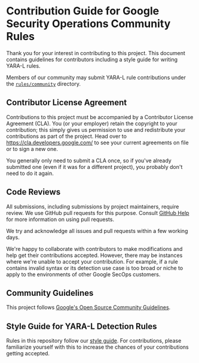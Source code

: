 # Contribution Guide for Google Security Operations Community Rules

Thank you for your interest in contributing to this project. This document
contains guidelines for contributors including a style guide for writing YARA-L
rules.

Members of our community may submit YARA-L rule contributions under the
[`rules/community`](https://github.com/chronicle/detection-rules/tree/main/rules/community) directory.

## Contributor License Agreement

Contributions to this project must be accompanied by a Contributor License
Agreement (CLA). You (or your employer) retain the copyright to your
contribution; this simply gives us permission to use and redistribute your
contributions as part of the project. Head over to https://cla.developers.google.com/
to see your current agreements on file or to sign a new one.

You generally only need to submit a CLA once, so if you've already submitted one
(even if it was for a different project), you probably don't need to do it again.

## Code Reviews

All submissions, including submissions by project maintainers, require review.
We use GitHub pull requests for this purpose. Consult [GitHub Help](https://help.github.com/articles/about-pull-requests/)
for more information on using pull requests.

We try and acknowledge all issues and pull requests within a few working days.

We're happy to collaborate with contributors to make modifications
and help get their contributions accepted. However, there may be instances where
we're unable to accept your contribution. For example, if a rule contains
invalid syntax or its detection use case is too broad or niche to apply to the
environments of other Google SecOps customers.

## Community Guidelines

This project follows [Google's Open Source Community Guidelines](https://opensource.google/conduct/).

## Style Guide for YARA-L Detection Rules

Rules in this repository follow our [style guide](STYLE_GUIDE.md). For
contributions, please familiarize yourself with this to increase the chances
of your contributions getting accepted.
